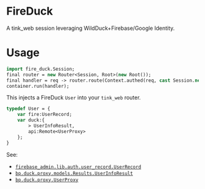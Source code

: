 # FireDuck

A tink_web session leveraging WildDuck+Firebase/Google Identity.

# Usage

```haxe
import fire_duck.Session;
final router = new Router<Session, Root>(new Root());
final handler = req -> router.route(Context.authed(req, cast Session.new)).recover(OutgoingResponse.reportError);
container.run(handler);
```

This injects a FireDuck `User` into your `tink_web` router.
```haxe
typedef User = {
    var fire:UserRecord;
    var duck:{
        > UserInfoResult, 
        api:Remote<UserProxy>
    };
}
```

See:
- [`firebase_admin.lib.auth.user_record.UserRecord`](https://github.com/piboistudios/firebase-admin/blob/master/firebase_admin/lib/auth/user_record/UserRecord.hx)
- [`bp.duck.proxy.models.Results.UserInfoResult`](https://github.com/Brave-Pi/bp_duck/blob/45379ff50a29f00337a010b785eea4a94f7d56d0/src/bp/duck/proxy/models/Results.hx#L60)
- [`bp.duck.proxy.UserProxy`](https://github.com/Brave-Pi/bp_duck/blob/45379ff50a29f00337a010b785eea4a94f7d56d0/src/bp/duck/proxy/WildDuckProxy.hx#L150)